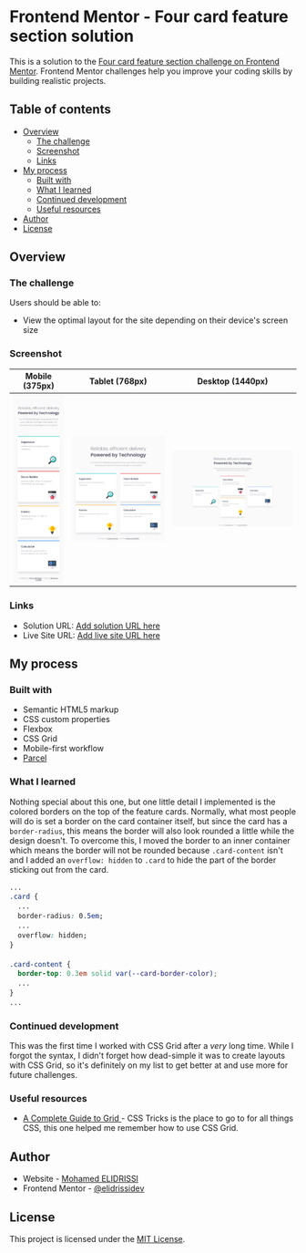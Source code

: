 # Frontend Mentor - Four card feature section solution

This is a solution to the [Four card feature section challenge on Frontend Mentor](https://www.frontendmentor.io/challenges/four-card-feature-section-weK1eFYK). Frontend Mentor challenges help you improve your coding skills by building realistic projects. 

## Table of contents

- [Overview](#overview)
  - [The challenge](#the-challenge)
  - [Screenshot](#screenshot)
  - [Links](#links)
- [My process](#my-process)
  - [Built with](#built-with)
  - [What I learned](#what-i-learned)
  - [Continued development](#continued-development)
  - [Useful resources](#useful-resources)
- [Author](#author)
- [License](#license)

## Overview

### The challenge

Users should be able to:

- View the optimal layout for the site depending on their device's screen size

### Screenshot

| Mobile (375px) | Tablet (768px) | Desktop (1440px) |
| --- | --- | --- |
| ![Mobile](./screenshot-mobile.png) | ![Tablet](./screenshot-tablet.png) | ![Desktop](./screenshot-desktop.png) |

### Links

- Solution URL: [Add solution URL here](https://your-solution-url.com)
- Live Site URL: [Add live site URL here](https://your-live-site-url.com)

## My process

### Built with

- Semantic HTML5 markup
- CSS custom properties
- Flexbox
- CSS Grid
- Mobile-first workflow
- [Parcel](https://parceljs.org/)

### What I learned

Nothing special about this one, but one little detail I implemented is the colored borders on the top of the feature cards. Normally, what most people will do is set a border on the card container itself, but since the card has a `border-radius`, this means the border will also look rounded a little while the design doesn't. To overcome this, I moved the border to an inner container which means the border will not be rounded because `.card-content` isn't and I added an `overflow: hidden` to `.card` to hide the part of the border sticking out from the card.
```css
...
.card {
  ...
  border-radius: 0.5em;
  ...
  overflow: hidden;
}

.card-content {
  border-top: 0.3em solid var(--card-border-color);
  ...
}
...
```

### Continued development

This was the first time I worked with CSS Grid after a *very* long time. While I forgot the syntax, I didn't forget how dead-simple it was to create layouts with CSS Grid, so it's definitely on my list to get better at and use more for future challenges.

### Useful resources

- [A Complete Guide to Grid ](https://css-tricks.com/snippets/css/complete-guide-grid/) - CSS Tricks is the place to go to for all things CSS, this one helped me remember how to use CSS Grid. 

## Author

- Website - [Mohamed ELIDRISSI](https://www.elidrissi.dev)
- Frontend Mentor - [@elidrissidev](https://www.frontendmentor.io/profile/elidrissidev)

## License

This project is licensed under the [MIT License](LICENSE.txt).
